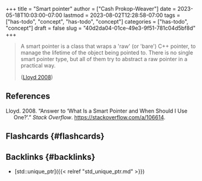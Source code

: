 +++
title = "Smart pointer"
author = ["Cash Prokop-Weaver"]
date = 2023-05-18T10:03:00-07:00
lastmod = 2023-08-02T12:28:58-07:00
tags = ["has-todo", "concept", "has-todo", "concept"]
categories = ["has-todo", "concept"]
draft = false
slug = "40d2da04-01ce-49e3-9f51-781c04d5bf8d"
+++

> A smart pointer is a class that wraps a 'raw' (or 'bare') C++ pointer, to manage the lifetime of the object being pointed to. There is no single smart pointer type, but all of them try to abstract a raw pointer in a practical way.
>
> (<a href="#citeproc_bib_item_1">Lloyd 2008</a>)

## References

<style>.csl-entry{text-indent: -1.5em; margin-left: 1.5em;}</style><div class="csl-bib-body">
  <div class="csl-entry"><a id="citeproc_bib_item_1"></a>Lloyd. 2008. “Answer to ‘What Is a Smart Pointer and When Should I Use One?’.” <i>Stack Overflow</i>. <a href="https://stackoverflow.com/a/106614">https://stackoverflow.com/a/106614</a>.</div>
</div>


## Flashcards {#flashcards}


## Backlinks {#backlinks}

-   [std::unique_ptr]({{< relref "std_unique_ptr.md" >}})
